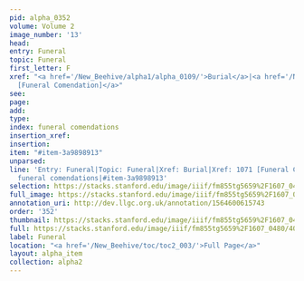 ```yaml
---
pid: alpha_0352
volume: Volume 2
image_number: '13'
head: 
entry: Funeral
topic: Funeral
first_letter: F
xref: "<a href='/New_Beehive/alpha1/alpha_0109/'>Burial</a>|<a href='/New_Beehive/toc/toc2_208/'>1071
  [Funeral Comendation]</a>"
see: 
page: 
add: 
type: 
index: funeral comendations
insertion_xref: 
insertion: 
item: "#item-3a9898913"
unparsed: 
line: 'Entry: Funeral|Topic: Funeral|Xref: Burial|Xref: 1071 [Funeral Comendation]|Index:
  funeral comendations|#item-3a9898913'
selection: https://stacks.stanford.edu/image/iiif/fm855tg5659%2F1607_0480/409,4068,3019,385/full/0/default.jpg
full_image: https://stacks.stanford.edu/image/iiif/fm855tg5659%2F1607_0480/full/full/0/default.jpg
annotation_uri: http://dev.llgc.org.uk/annotation/1564600615743
order: '352'
thumbnail: https://stacks.stanford.edu/image/iiif/fm855tg5659%2F1607_0480/409,4068,600,180/250,/0/default.jpg
full: https://stacks.stanford.edu/image/iiif/fm855tg5659%2F1607_0480/409,4068,3019,385/full/0/default.jpg
label: Funeral
location: "<a href='/New_Beehive/toc/toc2_003/'>Full Page</a>"
layout: alpha_item
collection: alpha2
---
```


